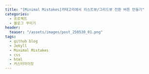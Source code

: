 ```yaml
---
title: "[Minimal Mistakes]카테고리에서 리스트뷰/그리드뷰 전환 버튼 만들기"
categories:
  - 프로젝트
  - 블로그 꾸미기
header:
  teaser: "/assets/images/post_250530_01.png"
tags:
  - github blog
  - Jekyll
  - Minimal Mistakes
  - css
  - html
  - 커스터마이징
---
```

<!-- 
&nbsp;
&nbsp;
&nbsp;

Minimal Mistakes 테마로 블로그를 만들면 카테고리는 보통 아래 그림처럼 줄글 목록, 즉 리스트뷰로 보이게 된다.


<figure>
    <img src="/assets/images/post_250530_01.png" alt="기존 리스트뷰" width="700" />
    <figcaption>기본 카테고리 리스트뷰 모습 (예시)</figcaption>
</figure>


사실 리스트뷰도 크게 불편하진 않지만, 그리드뷰로 썸네일과 함께 글 목록을 보는 것이 더 편할 때가 있다.

몇 가지 코드만 수정해주면, 카테고리 글 목록에서 리스트뷰/그리드뷰를 전환해주는 버튼을 추가할 수 있다.   

&nbsp;
&nbsp;
&nbsp;

## 1. category.html 수정

먼저 모든 카테고리에 대해서 레이아웃을 바꾼다고 가정하여, /_layout/category.html 파일 전체를 다음과 같이 수정한다.

<script src="https://gist.github.com/enbz/5c43da7e87643df36141cf2f097ceca5.js"></script>

&nbsp;
&nbsp;
&nbsp;

## 2. _archive.scss에 버튼 클래스 추가


위 코드에서 9-10번 줄에 나오는 view-switch와 view_btn 클래스를 /_sass/minimal-mistakes/_archive.scss에 정의하여준다.
다른 코드는 건드리지 않고 끝 부분에 아래 코드를 추가해주기만 하면 된다.

<script src="https://gist.github.com/enbz/409cc61e85e93cbcc24fc144234e63f4.js"></script>

&nbsp;
&nbsp;
&nbsp;

## 3. 각 카테고리 md 파일 적절하게 수정

minimal mistakes에서 카테고리 페이지가 md 형식으로 있을텐데, layout: category에서 모든 정보를 불러왔으므로 front matter를 제외하고 나머지 코드는 다 지운다. 카테고리 페이지는 /_pages/categories/~~~.md 형태로 저장되어 있을 것이다.

다음은 내 블로그 카테고리인 "일상"에 해당하는 daily.md 파일 예시이다. 아래 코드에서 title, permalink, taxonomy를 각자 사용목적에 맞게 변경하면 된다. 또한, paginator 등 추가적인 기능도 넣어도 무방하다.

<script src="https://gist.github.com/enbz/b04bb7184b7b6556f0dab3445d2a43f1.js"></script>


이 때 주의할 점은, taxonomy 이름은 title과 같게 해야한다는 것이다. 왜냐하면, category.html에서 taxonomy와 일치하는 카테고리의 글들만 보여주도록 구현했기 때문이다.

&nbsp;
&nbsp;
&nbsp;

## 4. 아이콘 이미지 넣기

이제 마지막으로 버튼에 사용될 아이콘을 asset 폴더에 넣으면 끝이다. 구글링해봤지만 다 loyalty가 있는 이미지밖에 없어서 직접 파워포인트로 만들었다(...) 

<img src="/assets/images/list_view_icon.png" alt="list_view_icon.png" width="100" />

<img src="/assets/images/grid_view_icon.png" alt="grid_view_icon.png" width="100" />

위 파일들을 저장해서 적당한 폴더에 넣으면 된다.

category.html을 위 코드 그대로 작성했다고 치면  

/assets/images/list_view_icon.png   
/assets/images/grid_view_icon.png  

가 맞는 경로가 된다.

&nbsp;
&nbsp;
&nbsp;

## 5. 썸네일 이미지 추가하기 (옵션)

이로써 그리드/리스트뷰 전환 구현이 끝났다.

하지만 포스트를 올릴 때 썸네일을 추가해주지 않으면, 그리드뷰로 전환해도 심심하게 보일 것이다.   
좀 더 풍부한 시각적 효과를 위해서, 귀찮지만 썸네일을 포스트의 front matter의 teaser: 부분에 추가해준다. 덧붙여, 썸네일 아래 미리보기로 텍스트의 일부가 나오는데, 이 부분을 따로 설정하고 싶다면 excerpt: 부분에 따로 입력해줄 수 있다. 만약 설정하지 않는다면 포스트의 첫 문장이 나온다.

<script src="https://gist.github.com/enbz/6cc1010b48dba6023ec3a4b993dd66cd.js"></script>

&nbsp;

결과는 다음과 같다.

<figure>
    <img src="/assets/images/Animation.gif" alt="구현한 뷰 전환" width="700" />
    <figcaption>최종 리스트뷰/그리드뷰 전환 모습</figcaption>
</figure>

이렇게 minimal mistakes에서 리스트뷰/그리드뷰 전환 기능이 완성되었다. :3

&nbsp; -->
